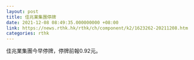 ```yaml
---
layout: post
title: 佳兆業集團停牌
date: 2021-12-08 08:49:35.000000000 +08:00
link: https://news.rthk.hk/rthk/ch/component/k2/1623262-20211208.htm
categories: rthk
---
```


佳兆業集團今早停牌，停牌前報0.92元。
